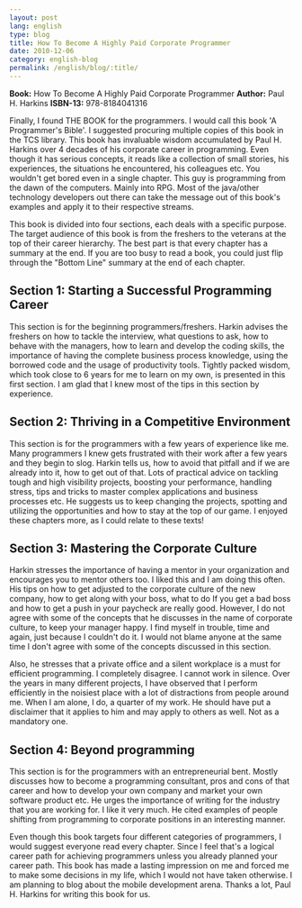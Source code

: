 ```yaml
---
layout: post
lang: english
type: blog
title: How To Become A Highly Paid Corporate Programmer
date: 2010-12-06
category: english-blog
permalink: /english/blog/:title/
---
```


**Book:** How To Become A Highly Paid Corporate Programmer
**Author:** Paul H. Harkins
**ISBN-13:** 978-8184041316

Finally, I found THE BOOK for the programmers. I would call this book 'A Programmer's Bible'. I suggested procuring multiple copies of this book in the TCS library. This book has invaluable wisdom accumulated by Paul H. Harkins over 4 decades of his corporate career in programming. Even though it has serious concepts, it reads like a collection of small stories, his experiences, the situations he encountered, his colleagues etc. You wouldn't get bored even in a single chapter. This guy is programming from the dawn of the computers. Mainly into RPG. Most of the java/other technology developers out there can take the message out of this book's examples and apply it to their respective streams.

This book is divided into four sections, each deals with a specific purpose. The target audience of this book is from the freshers to the veterans at the top of their career hierarchy. The best part is that every chapter has a summary at the end. If you are too busy to read a book, you could just flip through the "Bottom Line" summary at the end of each chapter.

## Section 1: Starting a Successful Programming Career

This section is for the beginning programmers/freshers. Harkin advises the freshers on how to tackle the interview, what questions to ask, how to behave with the managers, how to learn and develop the coding skills, the importance of having the complete business process knowledge, using the borrowed code and the usage of productivity tools. Tightly packed wisdom, which took close to 6 years for me to learn on my own, is presented in this first section. I am glad that I knew most of the tips in this section by experience.

## Section 2: Thriving in a Competitive Environment

This section is for the programmers with a few years of experience like me. Many programmers I knew gets frustrated with their work after a few years and they begin to slog. Harkin tells us, how to avoid that pitfall and if we are already into it, how to get out of that. Lots of practical advice on tackling tough and high visibility projects, boosting your performance, handling stress, tips and tricks to master complex applications and business processes etc. He suggests us to keep changing the projects, spotting and utilizing the opportunities and how to stay at the top of our game. I enjoyed these chapters more, as I could relate to these texts!

## Section 3: Mastering the Corporate Culture

Harkin stresses the importance of having a mentor in your organization and encourages you to mentor others too. I liked this and I am doing this often. His tips on how to get adjusted to the corporate culture of the new company, how to get along with your boss, what to do If you get a bad boss and how to get a push in your paycheck are really good. However, I do not agree with some of the concepts that he discusses in the name of corporate culture, to keep your manager happy. I find myself in trouble, time and again, just because I couldn't do it. I would not blame anyone at the same time I don't agree with some of the concepts discussed in this section.

Also, he stresses that a private office and a silent workplace is a must for efficient programming. I completely disagree. I cannot work in silence. Over the years in many different projects, I have observed that I perform efficiently in the noisiest place with a lot of distractions from people around me. When I am alone, I do,  a quarter of my work. He should have put a disclaimer that it applies to him and may apply to others as well. Not as a mandatory one.

## Section 4: Beyond programming

This section is for the programmers with an entrepreneurial bent. Mostly discusses how to become a programming consultant, pros and cons of that career and how to develop your own company and market your own software product etc. He urges the importance of writing for the industry that you are working for. I like it very much. He cited examples of people shifting from programming to corporate positions in an interesting manner.

Even though this book targets four different categories of programmers, I would suggest everyone read every chapter. Since I feel that's a logical career path for achieving programmers unless you already planned your career path. This book has made a lasting impression on me and forced me to make some decisions in my life, which I would not have taken otherwise. I am planning to blog about the mobile development arena. Thanks a lot, Paul H. Harkins for writing this book for us.

